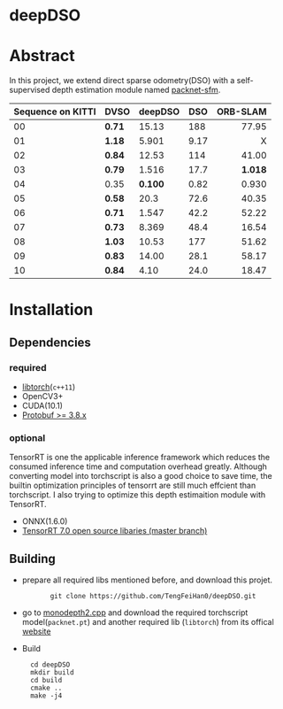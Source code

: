 # deepDSO

# Abstract
In this project, we extend direct sparse odometry(DSO) with a self-supervised depth estimation module named [packnet-sfm](https://github.com/TRI-ML/packnet-sfm). 

|Sequence on KITTI|DVSO|deepDSO|DSO|ORB-SLAM|
|---|---|---|---|---:|
|00|**0.71**|15.13|188 |77.95|
|01|**1.18**|5.901|9.17|X|
|02|**0.84**|12.53|114|41.00|
|03|**0.79**|1.516|17.7|**1.018**|
|04|0.35|**0.100**|0.82|0.930|
|05|**0.58**|20.3|72.6|40.35|
|06|**0.71**|1.547|42.2|52.22|
|07|**0.73**|8.369|48.4|16.54|
|08|**1.03**|10.53|177|51.62|
|09|**0.83**|14.00|28.1|58.17|
|10|**0.84**|4.10|24.0|18.47|
# Installation
## Dependencies
### required
- [libtorch](https://pytorch.org/get-started/locally/)(`c++11`)
- OpenCV3+
- CUDA(10.1)
- [Protobuf >= 3.8.x](https://github.com/google/protobuf/releases)
### optional
TensorRT is one the applicable inference framework which reduces the consumed inference time and computation overhead greatly. Although converting model into torchscript is also a good choice to save time, the builtin optimization principles of tensorrt are still much effcient than torchscript. I also trying to optimize this depth estimaition module with TensorRT.
- ONNX(1.6.0)
- [TensorRT 7.0 open source libaries (master branch)](https://github.com/NVIDIA/TensorRT/)

## Building
- prepare all required libs mentioned before, and download this projet.

             git clone https://github.com/TengFeiHan0/deepDSO.git 
- go to [monodepth2.cpp](https://github.com/TengFeiHan0/monodepth2.cpp) and download the required torchscript model(`packnet.pt`) and another required lib (`libtorch`) from its offical [website](https://pytorch.org/get-started/locally/)
- Build

		cd deepDSO
		mkdir build
		cd build
		cmake ..
		make -j4
